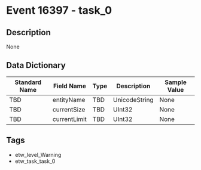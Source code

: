 # Event 16397 - task_0

## Description
None

## Data Dictionary
|Standard Name|Field Name|Type|Description|Sample Value|
|---|---|---|---|---|
|TBD|entityName|TBD|UnicodeString|None|None|
|TBD|currentSize|TBD|UInt32|None|None|
|TBD|currentLimit|TBD|UInt32|None|None|

## Tags
* etw_level_Warning
* etw_task_task_0